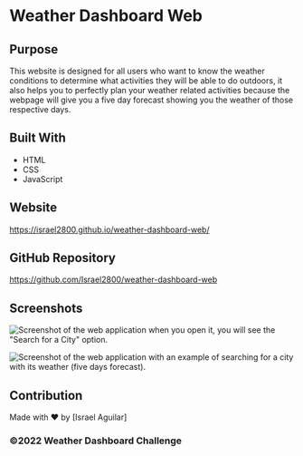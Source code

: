 # Weather Dashboard Web

## Purpose
This website is designed for all users who want to know the weather conditions to determine what activities they will be able to do outdoors, it also helps you to perfectly plan your weather related activities because the webpage will give you a five day forecast showing you the weather of those respective days.

## Built With
* HTML
* CSS 
* JavaScript

## Website
https://israel2800.github.io/weather-dashboard-web/

## GitHub Repository
https://github.com/Israel2800/weather-dashboard-web

## Screenshots
![Screenshot of the web application when you open it, you will see the "Search for a City" option.](images/screenshot-1.png)

![Screenshot of the web application with an example of searching for a city with its weather (five days forecast).](images/screenshot-2.png)

## Contribution
Made with ❤️ by [Israel Aguilar]

### ©️2022 Weather Dashboard Challenge
